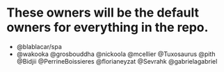 # These owners will be the default owners for everything in the repo.

- @blablacar/spa
- @wakooka @grosbouddha @nickoola @mcellier @Tuxosaurus @pith @Bidjii @PerrineBoissieres @florianeyzat @Sevrahk @gabrielagabriel
